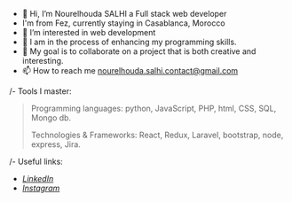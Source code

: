 - 👋 Hi, I’m Nourelhouda SALHI a Full stack web developer
- I'm from Fez, currently staying in Casablanca, Morocco
- 👀 I’m interested in web development
- 🌱 I am in the process of enhancing my programming skills.
- 💞️ My goal is to collaborate on a project that is both creative and interesting.
- 📫 How to reach me <nourelhouda.salhi.contact@gmail.com>

/- Tools I master:

>Programming languages: python, JavaScript, PHP, html, CSS, SQL, Mongo db.
>
>Technologies & Frameworks: React, Redux, Laravel, bootstrap, node, express, Jira.

/- Useful links:

 - *[LinkedIn](https://www.linkedin.com/in/nourelhouda-salhi-072b282a7/)*
 - *[Instagram](https://www.instagram.com/noorelhoouda/)*


<!---
NourCodeBase/NourCodeBase is a ✨ special ✨ repository because its `README.md` (this file) appears on your GitHub profile.
You can click the Preview link to take a look at your changes.
--->
